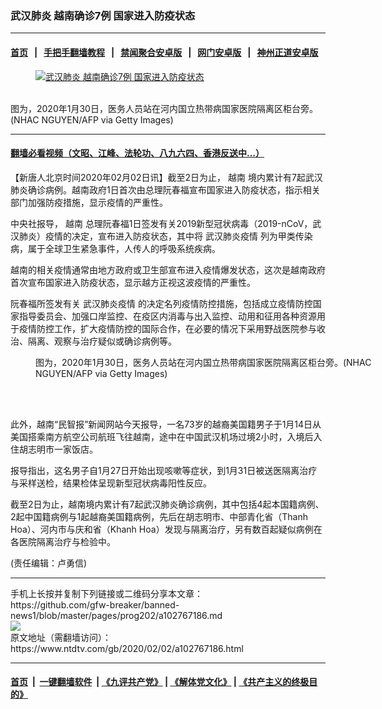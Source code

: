 ### 武汉肺炎 越南确诊7例 国家进入防疫状态
------------------------

#### [首页](https://github.com/gfw-breaker/banned-news1/blob/master/README.md) &nbsp;&nbsp;|&nbsp;&nbsp; [手把手翻墙教程](https://github.com/gfw-breaker/guides/wiki) &nbsp;&nbsp;|&nbsp;&nbsp; [禁闻聚合安卓版](https://github.com/gfw-breaker/bn-android) &nbsp;&nbsp;|&nbsp;&nbsp; [网门安卓版](https://github.com/oGate2/oGate) &nbsp;&nbsp;|&nbsp;&nbsp; [神州正道安卓版](https://github.com/SzzdOgate/update) 



<div><div class="featured_image">
 <a href="https://i.ntdtv.com/assets/uploads/2020/02/GettyImages-1197608353.jpg" target="_blank">
  <figure>
   <img alt="武汉肺炎 越南确诊7例 国家进入防疫状态" src="https://i.ntdtv.com/assets/uploads/2020/02/GettyImages-1197608353-800x450.jpg"/>
  </figure><br/>
 </a>
 <span class="caption">
  图为，2020年1月30日，医务人员站在河内国立热带病国家医院隔离区柜台旁。(NHAC NGUYEN/AFP via Getty Images)
 </span>
</div>
</div><hr/>

#### [翻墙必看视频（文昭、江峰、法轮功、八九六四、香港反送中...）](http://167.172.214.107/home.html)

<div><div class="post_content" itemprop="articleBody">
 <p>
  【新唐人北京时间2020年02月02日讯】截至2日为止，
  <ok href="https://www.ntdtv.com/gb/越南.htm">
   越南
  </ok>
  境内累计有7起武汉肺炎确诊病例。越南政府1日首次由总理阮春福宣布国家进入防疫状态，指示相关部门加强防疫措施，显示疫情的严重性。
 </p>
 <p>
  中央社报导，
  <ok href="https://www.ntdtv.com/gb/越南.htm">
   越南
  </ok>
  总理阮春福1日签发有关2019新型冠状病毒（2019-nCoV，武汉肺炎）疫情的决定，宣布进入防疫状态，其中将
  <ok href="https://www.ntdtv.com/gb/442749.htm">
   武汉肺炎疫情
  </ok>
  列为甲类传染病，属于全球卫生紧急事件，人传人的呼吸系统疾病。
 </p>
 <p>
  越南的相关疫情通常由地方政府或卫生部宣布进入疫情爆发状态，这次是越南政府首次宣布国家进入防疫状态，显示越方正视这波疫情的严重性。
 </p>
 <p>
  阮春福所签发有关
  <ok href="https://www.ntdtv.com/gb/442749.htm">
   武汉肺炎疫情
  </ok>
  的决定名列疫情防控措施，包括成立疫情防控国家指导委员会、加强口岸监控、在疫区内消毒与出入监控、动用和征用各种资源用于疫情防控工作，扩大疫情防控的国际合作，在必要的情况下采用野战医院参与收治、隔离、观察与治疗疑似或确诊病例等。
 </p>
 <figure class="wp-caption alignnone" id="attachment_102767188" style="width: 600px">
  <img alt="" class="size-medium wp-image-102767188" src="https://i.ntdtv.com/assets/uploads/2020/02/GettyImages-1197608351-600x400.jpg">
   <br/><figcaption class="wp-caption-text">
    图为，2020年1月30日，医务人员站在河内国立热带病国家医院隔离区柜台旁。(NHAC NGUYEN/AFP via Getty Images)
   </figcaption><br/>
  </img>
 </figure><br/>
 <p>
  此外，越南“民智报”新闻网站今天报导，一名73岁的越裔美国籍男子于1月14日从美国搭乘南方航空公司航班飞往越南，途中在中国武汉机场过境2小时，入境后入住胡志明市一家饭店。
 </p>
 <p>
  报导指出，这名男子自1月27日开始出现咳嗽等症状，到1月31日被送医隔离治疗与采样送检，结果检体呈现新型冠状病毒阳性反应。
 </p>
 <p>
  截至2日为止，越南境内累计有7起武汉肺炎确诊病例，其中包括4起本国籍病例、2起中国籍病例与1起越裔美国籍病例，先后在胡志明市、中部青化省（Thanh Hoa）、河内市与庆和省（Khanh Hoa）发现与隔离治疗，另有数百起疑似病例在各医院隔离治疗与检验中。
 </p>
 <p>
  (责任编辑：卢勇信)
 </p>
 <div class="single_ad">
 </div>
</div>
</div>
<hr/>
手机上长按并复制下列链接或二维码分享本文章：<br/>
https://github.com/gfw-breaker/banned-news1/blob/master/pages/prog202/a102767186.md <br/>
<a href='https://github.com/gfw-breaker/banned-news1/blob/master/pages/prog202/a102767186.md'><img src='https://github.com/gfw-breaker/banned-news1/blob/master/pages/prog202/a102767186.md.png'/></a> <br/>
原文地址（需翻墙访问）：https://www.ntdtv.com/gb/2020/02/02/a102767186.html


------------------------
#### [首页](https://github.com/gfw-breaker/banned-news1/blob/master/README.md) &nbsp;|&nbsp; [一键翻墙软件](https://github.com/gfw-breaker/nogfw/blob/master/README.md) &nbsp;| [《九评共产党》](https://github.com/gfw-breaker/9ping.md/blob/master/README.md#九评之一评共产党是什么) | [《解体党文化》](https://github.com/gfw-breaker/jtdwh.md/blob/master/README.md) | [《共产主义的终极目的》](https://github.com/gfw-breaker/gczydzjmd.md/blob/master/README.md)


<img src='http://gfw-breaker.win/banned-news/pages/prog202/a102767186.md' width='0px' height='0px'/>